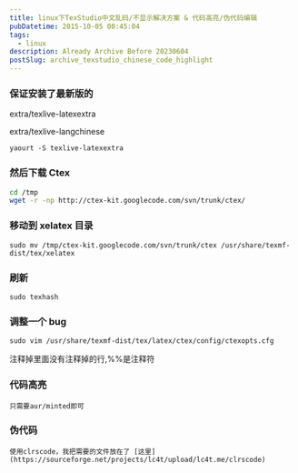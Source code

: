 ```yaml
---
title: linux下TexStudio中文乱码/不显示解决方案 & 代码高亮/伪代码编辑
pubDatetime: 2015-10-05 00:45:04
tags:
  - linux
description: Already Archive Before 20230604
postSlug: archive_texstudio_chinese_code_highlight
---
```


### 保证安装了最新版的

extra/texlive-latexextra

extra/texlive-langchinese

`yaourt -S texlive-latexextra`

### 然后下载 Ctex

```bash
cd /tmp
wget -r -np http://ctex-kit.googlecode.com/svn/trunk/ctex/
```

### 移动到 xelatex 目录

`sudo mv /tmp/ctex-kit.googlecode.com/svn/trunk/ctex /usr/share/texmf-dist/tex/xelatex`

### 刷新

`sudo texhash`

### 调整一个 bug

`sudo vim /usr/share/texmf-dist/tex/latex/ctex/config/ctexopts.cfg`

注释掉里面没有注释掉的行,%%是注释符

### 代码高亮

    只需要aur/minted即可

### 伪代码

    使用clrscode，我把需要的文件放在了 [这里](https://sourceforge.net/projects/lc4t/upload/lc4t.me/clrscode)
